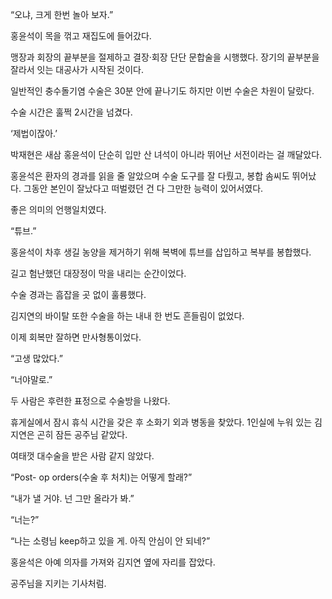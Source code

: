 “오냐, 크게 한번 놀아 보자.”

홍윤석이 목을 꺾고 재집도에 들어갔다.

맹장과 회장의 끝부분을 절제하고 결장·회장 단단 문합술을 시행했다. 장기의 끝부분을 잘라서 잇는 대공사가 시작된 것이다.

일반적인 충수돌기염 수술은 30분 안에 끝나기도 하지만 이번 수술은 차원이 달랐다.

수술 시간은 훌쩍 2시간을 넘겼다.

‘제법이잖아.’

박재현은 새삼 홍윤석이 단순히 입만 산 녀석이 아니라 뛰어난 서전이라는 걸 깨달았다.

홍윤석은 환자의 경과를 읽을 줄 알았으며 수술 도구를 잘 다뤘고, 봉합 솜씨도 뛰어났다. 그동안 본인이 잘났다고 떠벌렸던 건 다 그만한 능력이 있어서였다.

좋은 의미의 언행일치였다.

“튜브.”

홍윤석이 차후 생길 농양을 제거하기 위해 복벽에 튜브를 삽입하고 복부를 봉합했다.

길고 험난했던 대장정이 막을 내리는 순간이었다.

수술 경과는 흠잡을 곳 없이 훌륭했다.

김지연의 바이탈 또한 수술을 하는 내내 한 번도 흔들림이 없었다.

이제 회복만 잘하면 만사형통이었다.

“고생 많았다.”

“너야말로.”

두 사람은 후련한 표정으로 수술방을 나왔다.

휴게실에서 잠시 휴식 시간을 갖은 후 소화기 외과 병동을 찾았다. 1인실에 누워 있는 김지연은 곤히 잠든 공주님 같았다.

여태껏 대수술을 받은 사람 같지 않았다.

“Post- op orders(수술 후 처치)는 어떻게 할래?”

“내가 낼 거야. 넌 그만 올라가 봐.”

“너는?”

“나는 소령님 keep하고 있을 게. 아직 안심이 안 되네?”

홍윤석은 아예 의자를 가져와 김지연 옆에 자리를 잡았다.

공주님을 지키는 기사처럼.